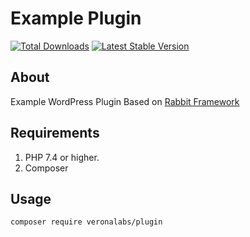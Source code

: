 # Example Plugin

[![Total Downloads](https://img.shields.io/packagist/dt/veronalabs/plugin.svg)](https://packagist.org/packages/veronalabs/plugin)
[![Latest Stable Version](https://img.shields.io/packagist/v/veronalabs/plugin.svg)](https://packagist.org/packages/veronalabs/plugin)


## About
Example WordPress Plugin Based on [Rabbit Framework](https://github.com/veronalabs/rabbit)

## Requirements

1. PHP 7.4 or higher.
2. Composer

## Usage

```bash
composer require veronalabs/plugin
```
